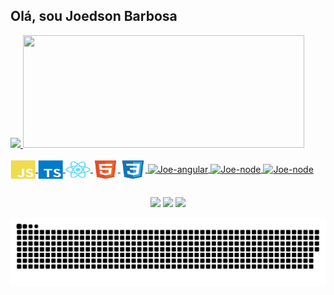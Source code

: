 ## Olá, sou Joedson Barbosa 
 <div>
  <a href="https://github.com/joedson7">
  <img width="480emh" eight="180em" src="https://github-readme-stats.vercel.app/api?username=joedson7&show_icons=true&theme=dracula&include_all_commits=true&count_private=true"/>
  <img width="450emh" height="180em" src="https://github-readme-stats.vercel.app/api/top-langs/?username=joedson7&layout=compact&langs_count=7&theme=dracula"/>
</div>
<div style="display: inline_block"><br>
  <img align="center" alt="Joe-Js" height="30" width="40" src="https://raw.githubusercontent.com/devicons/devicon/master/icons/javascript/javascript-plain.svg">
  <img align="center" alt="Joe-Ts" height="30" width="40" src="https://raw.githubusercontent.com/devicons/devicon/master/icons/typescript/typescript-plain.svg">
  <img align="center" alt="Joe-React" height="30" width="40" src="https://raw.githubusercontent.com/devicons/devicon/master/icons/react/react-original.svg">
  <img align="center" alt="Joe-HTML" height="30" width="40" src="https://raw.githubusercontent.com/devicons/devicon/master/icons/html5/html5-original.svg">
  <img align="center" alt="Joe-CSS" height="30" width="40" src="https://raw.githubusercontent.com/devicons/devicon/master/icons/css3/css3-original.svg">
  <img align="center" alt="Joe-angular" height="35" width="35" src="https://img.icons8.com/color/48/000000/angularjs.png">
  <img align="center" alt="Joe-node" height="70" width="70" src="https://img.icons8.com/color/48/000000/nodejs.png">
<img align="center" alt="Joe-node" height="50" width="50" src="https://img.icons8.com/fluency/48/000000/mysql-logo.png">
  
  
  ##
 
<div align="center"> 
  
  <a href="https://instagram.com/joebarbosaa" target="_blank"><img src="https://img.shields.io/badge/-Instagram-%23E4405F?style=for-the-badge&logo=instagram&logoColor=white" target="_blank"></a>
  <a href = "mailto:joedson.barbosa.7@gmail.com"><img src="https://img.shields.io/badge/-Gmail-%23333?style=for-the-badge&logo=gmail&logoColor=white" target="_blank"></a>
  <a href="https://www.linkedin.com/in/joedson-barbosa" target="_blank"><img src="https://img.shields.io/badge/-LinkedIn-%230077B5?style=for-the-badge&logo=linkedin&logoColor=white" target="_blank"></a> 
 
  ![Snake animation](https://github.com/joedson7/joedson7/blob/output/github-contribution-grid-snake.svg)
 </div>

